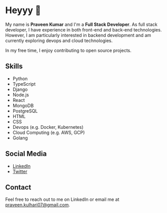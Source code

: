 # Heyyy 👋

My name is **Praveen Kumar** and I'm a **Full Stack Developer**. As full stack developer, I have experience in both front-end and back-end technologies. However, I am particularly interested in backend development and am currently exploring devops and cloud technologies.

In my free time, I enjoy contributing to open source projects.

## Skills

- Python
- TypeScript
- Django
- Node.js
- React
- MongoDB
- PostgreSQL
- HTML
- CSS
- Devops (e.g. Docker, Kubernetes)
- Cloud Computing (e.g. AWS, GCP)
- Golang

## Social Media

- [LinkedIn](http://linkedin.com/in/pkkulhari)
- [Twitter](http://twitter.com/pk_kulhari)

## Contact

Feel free to reach out to me on LinkedIn or email me at [praveen.kulhari07@gmail.com](mailto:praveen.kulhari07@gmail.com).
